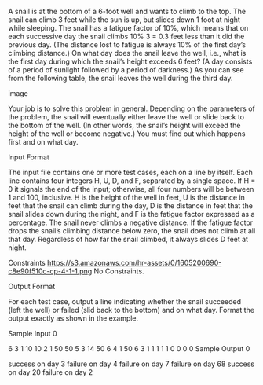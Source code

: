 A snail is at the bottom of a 6-foot well and wants to climb to the top. The snail can climb 3 feet while the sun is up, but slides down 1 foot at night while sleeping. The snail has a fatigue factor of 10%, which means that on each successive day the snail climbs 10% 3 = 0.3 feet less than it did the previous day. (The distance lost to fatigue is always 10% of the first day’s climbing distance.) On what day does the snail leave the well, i.e., what is the first day during which the snail’s height exceeds 6 feet? (A day consists of a period of sunlight followed by a period of darkness.) As you can see from the following table, the snail leaves the well during the third day.

image

Your job is to solve this problem in general. Depending on the parameters of the problem, the snail will eventually either leave the well or slide back to the bottom of the well. (In other words, the snail’s height will exceed the height of the well or become negative.) You must find out which happens first and on what day.

Input Format

The input file contains one or more test cases, each on a line by itself. Each line contains four integers H, U, D, and F, separated by a single space. If H = 0 it signals the end of the input; otherwise, all four numbers will be between 1 and 100, inclusive. H is the height of the well in feet, U is the distance in feet that the snail can climb during the day, D is the distance in feet that the snail slides down during the night, and F is the fatigue factor expressed as a percentage. The snail never climbs a negative distance. If the fatigue factor drops the snail’s climbing distance below zero, the snail does not climb at all that day. Regardless of how far the snail climbed, it always slides D feet at night.

Constraints
https://s3.amazonaws.com/hr-assets/0/1605200690-c8e90f510c-cp-4-1-1.png
No Constraints.

Output Format

For each test case, output a line indicating whether the snail succeeded (left the well) or failed (slid back to the bottom) and on what day. Format the output exactly as shown in the example.

Sample Input 0

6 3 1 10
10 2 1 50
50 5 3 14
50 6 4 1
50 6 3 1
1 1 1 1
0 0 0 0
Sample Output 0

success on day 3
failure on day 4
failure on day 7
failure on day 68
success on day 20
failure on day 2